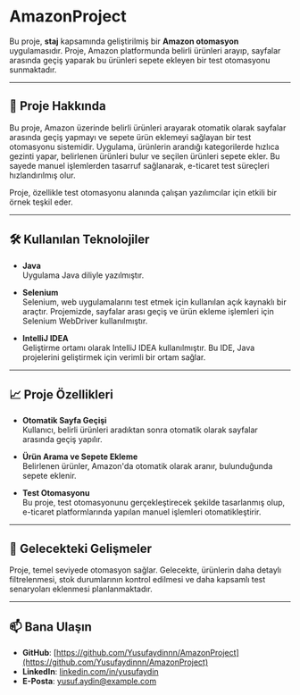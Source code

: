 # AmazonProject

Bu proje, **staj** kapsamında geliştirilmiş bir **Amazon otomasyon** uygulamasıdır. Proje, Amazon platformunda belirli ürünleri arayıp, sayfalar arasında geçiş yaparak bu ürünleri sepete ekleyen bir test otomasyonu sunmaktadır.

---

## 🚀 Proje Hakkında

Bu proje, Amazon üzerinde belirli ürünleri arayarak otomatik olarak sayfalar arasında geçiş yapmayı ve sepete ürün eklemeyi sağlayan bir test otomasyonu sistemidir. Uygulama, ürünlerin arandığı kategorilerde hızlıca gezinti yapar, belirlenen ürünleri bulur ve seçilen ürünleri sepete ekler. Bu sayede manuel işlemlerden tasarruf sağlanarak, e-ticaret test süreçleri hızlandırılmış olur.

Proje, özellikle test otomasyonu alanında çalışan yazılımcılar için etkili bir örnek teşkil eder.

---

## 🛠️ Kullanılan Teknolojiler

- **Java**  
  Uygulama Java diliyle yazılmıştır.

- **Selenium**  
  Selenium, web uygulamalarını test etmek için kullanılan açık kaynaklı bir araçtır. Projemizde, sayfalar arası geçiş ve ürün ekleme işlemleri için Selenium WebDriver kullanılmıştır.

- **IntelliJ IDEA**  
  Geliştirme ortamı olarak IntelliJ IDEA kullanılmıştır. Bu IDE, Java projelerini geliştirmek için verimli bir ortam sağlar.

---

## 📈 Proje Özellikleri

- **Otomatik Sayfa Geçişi**  
  Kullanıcı, belirli ürünleri aradıktan sonra otomatik olarak sayfalar arasında geçiş yapılır.

- **Ürün Arama ve Sepete Ekleme**  
  Belirlenen ürünler, Amazon'da otomatik olarak aranır, bulunduğunda sepete eklenir.

- **Test Otomasyonu**  
  Bu proje, test otomasyonunu gerçekleştirecek şekilde tasarlanmış olup, e-ticaret platformlarında yapılan manuel işlemleri otomatikleştirir.

---

## 🌱 Gelecekteki Gelişmeler

Proje, temel seviyede otomasyon sağlar. Gelecekte, ürünlerin daha detaylı filtrelenmesi, stok durumlarının kontrol edilmesi ve daha kapsamlı test senaryoları eklenmesi planlanmaktadır.

---

## 📫 Bana Ulaşın

- **GitHub**: [https://github.com/Yusufaydinnn/AmazonProject](https://github.com/Yusufaydinnn/AmazonProject)
- **LinkedIn**: [linkedin.com/in/yusufaydin](#)
- **E-Posta**: [yusuf.aydin@example.com](#)
